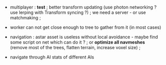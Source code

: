 
- multiplayer : **test** ; better transform updating (use photon networking ? use lerping with Transform syncing ?) ; we need a server - or use matchmaking ;

- worker can not get close enough to tree to gather from it (in most cases)

- navigation : astar asset is useless without local avoidance - maybe find some script on net which can do it ? ; or **optimize all navmeshes** (remove most of the trees, flatten terrain, increase voxel size) ;

- navigate through AI stats of different AIs

